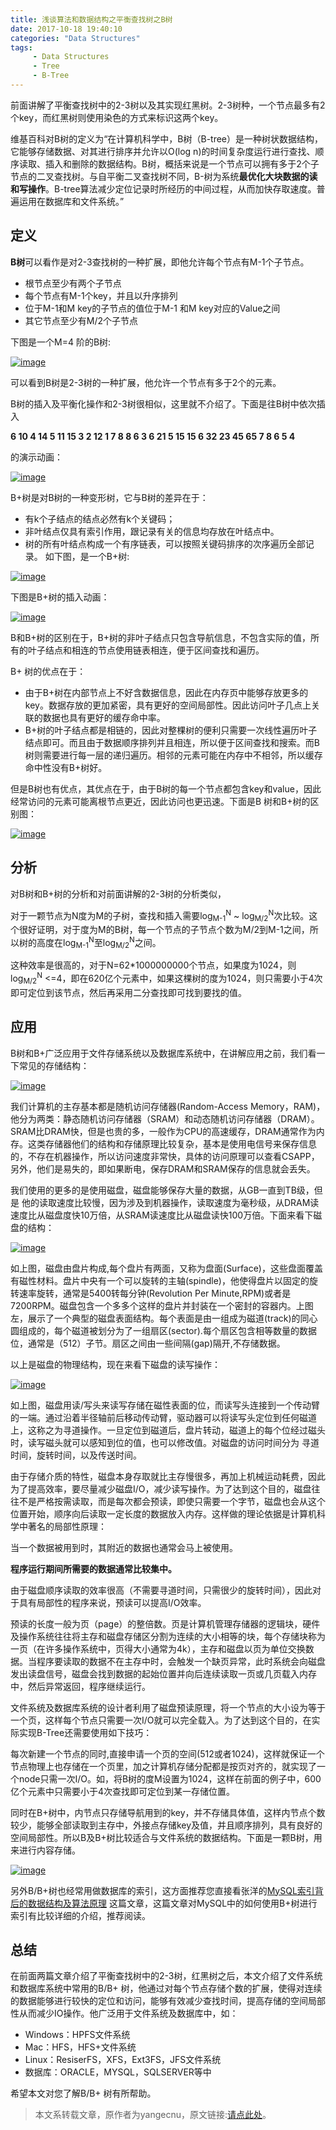 ```yaml
---
title: 浅谈算法和数据结构之平衡查找树之B树
date: 2017-10-18 19:40:10
categories: "Data Structures"
tags: 
     - Data Structures
     - Tree
     - B-Tree
---
```


前面讲解了平衡查找树中的2-3树以及其实现红黑树。2-3树种，一个节点最多有2个key，而红黑树则使用染色的方式来标识这两个key。

维基百科对B树的定义为“在计算机科学中，B树（B-tree）是一种树状数据结构，它能够存储数据、对其进行排序并允许以O(log n)的时间复杂度运行进行查找、顺序读取、插入和删除的数据结构。B树，概括来说是一个节点可以拥有多于2个子节点的二叉查找树。与自平衡二叉查找树不同，B-树为系统**最优化大块数据的读和写操作**。B-tree算法减少定位记录时所经历的中间过程，从而加快存取速度。普遍运用在数据库和文件系统。”

<!-- more -->

## 定义

**B树**可以看作是对2-3查找树的一种扩展，即他允许每个节点有M-1个子节点。

- 根节点至少有两个子节点
- 每个节点有M-1个key，并且以升序排列
- 位于M-1和M key的子节点的值位于M-1 和M key对应的Value之间
- 其它节点至少有M/2个子节点

下图是一个M=4 阶的B树:

[![image][image 1]][image 1]


可以看到B树是2-3树的一种扩展，他允许一个节点有多于2个的元素。

B树的插入及平衡化操作和2-3树很相似，这里就不介绍了。下面是往B树中依次插入

**6 10 4 14 5 11 15 3 2 12 1 7 8 8 6 3 6 21 5 15 15 6 32 23 45 65 7 8 6 5 4**

的演示动画：

[![image][image 2]][image 2]

B+树是对B树的一种变形树，它与B树的差异在于：

- 有k个子结点的结点必然有k个关键码；
- 非叶结点仅具有索引作用，跟记录有关的信息均存放在叶结点中。
- 树的所有叶结点构成一个有序链表，可以按照关键码排序的次序遍历全部记录。
如下图，是一个B+树:

[![image][image 3]][image 3]

下图是B+树的插入动画：

[![image][image 4]][image 4]

B和B+树的区别在于，B+树的非叶子结点只包含导航信息，不包含实际的值，所有的叶子结点和相连的节点使用链表相连，便于区间查找和遍历。

B+ 树的优点在于：

- 由于B+树在内部节点上不好含数据信息，因此在内存页中能够存放更多的key。数据存放的更加紧密，具有更好的空间局部性。因此访问叶子几点上关联的数据也具有更好的缓存命中率。
- B+树的叶子结点都是相链的，因此对整棵树的便利只需要一次线性遍历叶子结点即可。而且由于数据顺序排列并且相连，所以便于区间查找和搜索。而B树则需要进行每一层的递归遍历。相邻的元素可能在内存中不相邻，所以缓存命中性没有B+树好。

但是B树也有优点，其优点在于，由于B树的每一个节点都包含key和value，因此经常访问的元素可能离根节点更近，因此访问也更迅速。下面是B 树和B+树的区别图：

[![image][image 5]][image 5]

## 分析

对B树和B+树的分析和对前面讲解的2-3树的分析类似，

对于一颗节点为N度为M的子树，查找和插入需要log<sub>M-1</sub><sup>N</sup> ~ log<sub>M/2</sub><sup>N</sup>次比较。这个很好证明，对于度为M的B树，每一个节点的子节点个数为M/2到M-1之间，所以树的高度在log<sub>M-1</sub><sup>N</sup>至log<sub>M/2</sub><sup>N</sup>之间。

这种效率是很高的，对于N=62*1000000000个节点，如果度为1024，则log<sub>M/2</sub><sup>N</sup> <=4，即在620亿个元素中，如果这棵树的度为1024，则只需要小于4次即可定位到该节点，然后再采用二分查找即可找到要找的值。

## 应用

B树和B+广泛应用于文件存储系统以及数据库系统中，在讲解应用之前，我们看一下常见的存储结构：

[![image][image 6]][image 6]

我们计算机的主存基本都是随机访问存储器(Random-Access Memory，RAM)，他分为两类：静态随机访问存储器（SRAM）和动态随机访问存储器（DRAM）。SRAM比DRAM快，但是也贵的多，一般作为CPU的高速缓存，DRAM通常作为内存。这类存储器他们的结构和存储原理比较复杂，基本是使用电信号来保存信息的，不存在机器操作，所以访问速度非常快，具体的访问原理可以查看CSAPP，另外，他们是易失的，即如果断电，保存DRAM和SRAM保存的信息就会丢失。

我们使用的更多的是使用磁盘，磁盘能够保存大量的数据，从GB一直到TB级，但是 他的读取速度比较慢，因为涉及到机器操作，读取速度为毫秒级，从DRAM读速度比从磁盘度快10万倍，从SRAM读速度比从磁盘读快100万倍。下面来看下磁盘的结构：

[![image][image 7]][image 7]


如上图，磁盘由盘片构成,每个盘片有两面，又称为盘面(Surface)，这些盘面覆盖有磁性材料。盘片中央有一个可以旋转的主轴(spindle)，他使得盘片以固定的旋转速率旋转，通常是5400转每分钟(Revolution Per Minute,RPM)或者是7200RPM。磁盘包含一个多多个这样的盘片并封装在一个密封的容器内。上图左，展示了一个典型的磁盘表面结构。每个表面是由一组成为磁道(track)的同心圆组成的，每个磁道被划分为了一组扇区(sector).每个扇区包含相等数量的数据位，通常是（512）子节。扇区之间由一些间隔(gap)隔开,不存储数据。

以上是磁盘的物理结构，现在来看下磁盘的读写操作：

[![image][image 8]][image 8]

如上图，磁盘用读/写头来读写存储在磁性表面的位，而读写头连接到一个传动臂的一端。通过沿着半径轴前后移动传动臂，驱动器可以将读写头定位到任何磁道上，这称之为寻道操作。一旦定位到磁道后，盘片转动，磁道上的每个位经过磁头时，读写磁头就可以感知到位的值，也可以修改值。对磁盘的访问时间分为 寻道时间，旋转时间，以及传送时间。

由于存储介质的特性，磁盘本身存取就比主存慢很多，再加上机械运动耗费，因此为了提高效率，要尽量减少磁盘I/O，减少读写操作。为了达到这个目的，磁盘往往不是严格按需读取，而是每次都会预读，即使只需要一个字节，磁盘也会从这个位置开始，顺序向后读取一定长度的数据放入内存。这样做的理论依据是计算机科学中著名的局部性原理：

当一个数据被用到时，其附近的数据也通常会马上被使用。

**程序运行期间所需要的数据通常比较集中。**

由于磁盘顺序读取的效率很高（不需要寻道时间，只需很少的旋转时间），因此对于具有局部性的程序来说，预读可以提高I/O效率。

预读的长度一般为页（page）的整倍数。页是计算机管理存储器的逻辑块，硬件及操作系统往往将主存和磁盘存储区分割为连续的大小相等的块，每个存储块称为一页（在许多操作系统中，页得大小通常为4k），主存和磁盘以页为单位交换数据。当程序要读取的数据不在主存中时，会触发一个缺页异常，此时系统会向磁盘发出读盘信号，磁盘会找到数据的起始位置并向后连续读取一页或几页载入内存中，然后异常返回，程序继续运行。

文件系统及数据库系统的设计者利用了磁盘预读原理，将一个节点的大小设为等于一个页，这样每个节点只需要一次I/O就可以完全载入。为了达到这个目的，在实际实现B-Tree还需要使用如下技巧：

每次新建一个节点的同时,直接申请一个页的空间(512或者1024)，这样就保证一个节点物理上也存储在一个页里，加之计算机存储分配都是按页对齐的，就实现了一个node只需一次I/O。如，将B树的度M设置为1024，这样在前面的例子中，600亿个元素中只需要小于4次查找即可定位到某一存储位置。

同时在B+树中，内节点只存储导航用到的key，并不存储具体值，这样内节点个数较少，能够全部读取到主存中，外接点存储key及值，并且顺序排列，具有良好的空间局部性。所以B及B+树比较适合与文件系统的数据结构。下面是一颗B树，用来进行内容存储。

[![image][image 9]][image 9]

另外B/B+树也经常用做数据库的索引，这方面推荐您直接看张洋的[MySQL索引背后的数据结构及算法原理][1] 这篇文章，这篇文章对MySQL中的如何使用B+树进行索引有比较详细的介绍，推荐阅读。

## 总结

在前面两篇文章介绍了平衡查找树中的2-3树，红黑树之后，本文介绍了文件系统和数据库系统中常用的B/B+ 树，他通过对每个节点存储个数的扩展，使得对连续的数据能够进行较快的定位和访问，能够有效减少查找时间，提高存储的空间局部性从而减少IO操作。他广泛用于文件系统及数据库中，如：

- Windows：HPFS文件系统
- Mac：HFS，HFS+文件系统
- Linux：ResiserFS，XFS，Ext3FS，JFS文件系统
- 数据库：ORACLE，MYSQL，SQLSERVER等中

希望本文对您了解B/B+ 树有所帮助。

>本文系转载文章，原作者为yangecnu，原文链接:[请点此处][2]。

[image 1]: http://qn.atecher.com/Introduce-B-Tree-and-B-Plus-Tree-1.png
[image 2]: http://qn.atecher.com/Introduce-B-Tree-and-B-Plus-Tree-2.gif
[image 3]: http://qn.atecher.com/Introduce-B-Tree-and-B-Plus-Tree-3.png
[image 4]: http://qn.atecher.com/Introduce-B-Tree-and-B-Plus-Tree-4.gif
[image 5]: http://qn.atecher.com/Introduce-B-Tree-and-B-Plus-Tree-5.png
[image 6]: http://qn.atecher.com/Introduce-B-Tree-and-B-Plus-Tree-6.png
[image 7]: http://qn.atecher.com/Introduce-B-Tree-and-B-Plus-Tree-7.png
[image 8]: http://qn.atecher.com/Introduce-B-Tree-and-B-Plus-Tree-8.png
[image 9]: http://qn.atecher.com/Introduce-B-Tree-and-B-Plus-Tree-9.png

[1]: http://blog.codinglabs.org/articles/theory-of-mysql-index.html
[2]: http://www.cnblogs.com/yangecnu/p/Introduce-B-Tree-and-B-Plus-Tree.html